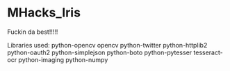 MHacks_Iris
===========

Fuckin da best!!!!!

Libraries used:
  python-opencv
    opencv
  python-twitter
    python-httplib2
    python-oauth2
    python-simplejson
  python-boto
  python-pytesser
    tesseract-ocr
    python-imaging
    python-numpy
